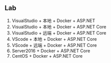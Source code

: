 ## Lab
1. VisualStudio + 本地 + Docker + ASP.NET
1. VisualStudio + 本地 + Docker + ASP.NET Core
1. VisualStudio + 远端 + Docker + ASP.NET Core
1. VScode + 本地 + Docker + ASP.NET Core
1. VScode + 远端 + Docker + ASP.NET Core
1. Server2016 + Docker + ASP.NET Core
1. CentOS + Docker + ASP.NET Core